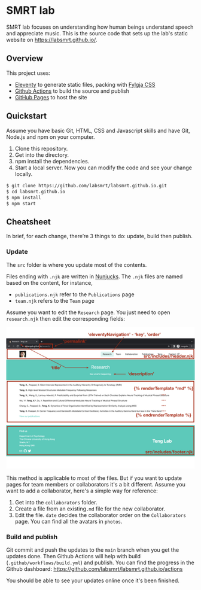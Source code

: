 # SMRT lab

SMRT lab focuses on understanding how human beings understand speech and appreciate music. 
This is the source code that sets up the lab's static website on https://labsmrt.github.io/.

## Overview

This project uses:
- [Eleventy](https://www.11ty.dev/) to generate static files, packing with [Fylgja CSS](https://fylgja.dev/)
- [Github Actions](https://github.com/features/actions) to build the source and publish
- [GitHub Pages](https://pages.github.com/) to host the site

## Quickstart

Assume you have basic Git, HTML, CSS and Javascript skills and have Git, Node.js and npm on your computer.

1. Clone this repository.
2. Get into the directory.
3. npm install the dependencies.
4. Start a local server. Now you can modify the code and see your change locally.

```
$ git clone https://github.com/labsmrt/labsmrt.github.io.git
$ cd labsmrt.github.io
$ npm install
$ npm start
```

## Cheatsheet

In brief, for each change, there’re 3 things to do: update, build then publish.

### Update

The `src` folder is where you update most of the contents.

Files ending with `.njk` are written in [Nunjucks](https://www.11ty.dev/docs/languages/nunjucks/).
The `.njk` files are named based on the content, for instance,
* `publications.njk` refer to the `Publications` page
* `team.njk` refers to the `Team` page

Assume you want to edit the `Research` page. You just need to open `research.njk` then edit the corresponding fields:

![layout page](layoutPage.jpeg)

This method is applicable to most of the files. But if you want to update pages for team members or collaborators it's a bit different. 
Assume you want to add a collaborator, here's a simple way for reference:
1. Get into the `collaborators` folder.
2. Create a file from an existing`.md` file for the new collaborator. 
3. Edit the file. `date` decides the collaborator order on the `Collaborators` page. You can find all the avatars in `photos`.

### Build and publish

Git commit and push the updates to the `main` branch when you get the updates done. 
Then Github Actions will help with build (`.github/workflows/build.yml`) and publish. 
You can find the progress in the Github dashboard: https://github.com/labsmrt/labsmrt.github.io/actions

You should be able to see your updates online once it's been finished.
